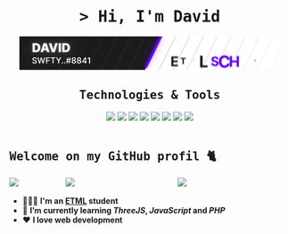 <h1 align="center"><samp> > Hi, I'm David</samp></h1>

<p align="center"><img src="https://raw.githubusercontent.com/dieperid/dieperid/master/standard.gif"></p>

<div align="center">
  <h2><samp> Technologies & Tools </samp></h2>
  <img src="https://img.shields.io/badge/Windows-0078D6?style=for-the-badge&logo=windows&logoColor=white"/>
  <img src="https://img.shields.io/badge/Debian-A81D33?style=for-the-badge&logo=debian&logoColor=white"/>
  <img src="https://img.shields.io/badge/PHP-777BB4?style=for-the-badge&logo=php&logoColor=white"/>
  <img src="https://img.shields.io/badge/Laravel-FF2D20?style=for-the-badge&logo=laravel&logoColor=white"/>
  <img src="https://img.shields.io/badge/JavaScript-323330?style=for-the-badge&logo=javascript&logoColor=F7DF1E"/>
  <img src="https://img.shields.io/badge/ThreeJs-black?style=for-the-badge&logo=three.js&logoColor=white"/> 
  <img src="https://img.shields.io/badge/HTML5-E34F26?style=for-the-badge&logo=html5&logoColor=white"/>
  <img src="https://img.shields.io/badge/CSS3-1572B6?style=for-the-badge&logo=css3&logoColor=white"/>
</div>

<br>

<h2><samp> Welcome on my GitHub profil 🐈</samp></h2>


[<img align="right" width="40%" src="https://github-readme-stats.vercel.app/api/top-langs/?username=dieperid&theme=nord&layout=compact">](https://metrics.lecoq.io/ouuan#gh-dark-mode-only)
[<img align="right" width="40%" src="https://github-readme-stats.vercel.app/api/top-langs/?username=dieperid&theme=light&layout=compact">](https://metrics.lecoq.io/ouuan#gh-light-mode-only)
 ![](https://komarev.com/ghpvc/?username=dieperink&label=Profile+Views&style=for-the-badge)
- 👨🏼‍🎓 <b>I'm an [ETML](https://etml.ch) student</b><br>
- 🌱 <b>I’m currently learning *ThreeJS*, *JavaScript* and *PHP*</b><br>
- ❤️ <b>I love web development</b>
